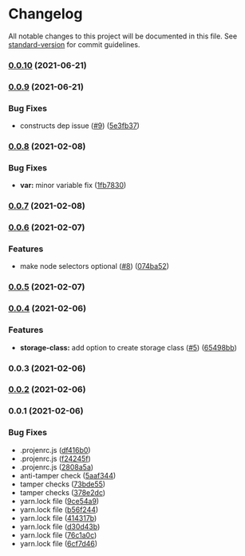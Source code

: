 # Changelog

All notable changes to this project will be documented in this file. See [standard-version](https://github.com/conventional-changelog/standard-version) for commit guidelines.

### [0.0.10](https://github.com/opencdk8s/cdk8s-mongo-sts/compare/v0.0.9...v0.0.10) (2021-06-21)

### [0.0.9](https://github.com/opencdk8s/cdk8s-mongo-sts/compare/v0.0.8...v0.0.9) (2021-06-21)


### Bug Fixes

* constructs dep issue ([#9](https://github.com/opencdk8s/cdk8s-mongo-sts/issues/9)) ([5e3fb37](https://github.com/opencdk8s/cdk8s-mongo-sts/commit/5e3fb374119a25bc8ff981a0d614fd91515abdb1))

### [0.0.8](https://github.com/Hunter-Thompson/cdk8s-mongo-sts/compare/v0.0.7...v0.0.8) (2021-02-08)


### Bug Fixes

* **var:** minor variable fix ([1fb7830](https://github.com/Hunter-Thompson/cdk8s-mongo-sts/commit/1fb783038b559074946c00eaecc20ab0dc7fd202))

### [0.0.7](https://github.com/Hunter-Thompson/cdk8s-mongo-sts/compare/v0.0.6...v0.0.7) (2021-02-08)

### [0.0.6](https://github.com/Hunter-Thompson/cdk8s-mongo-sts/compare/v0.0.5...v0.0.6) (2021-02-07)


### Features

* make node selectors optional ([#8](https://github.com/Hunter-Thompson/cdk8s-mongo-sts/issues/8)) ([074ba52](https://github.com/Hunter-Thompson/cdk8s-mongo-sts/commit/074ba527a8582eb16f10ce9eca67127a6f066fc7))

### [0.0.5](https://github.com/Hunter-Thompson/cdk8s-mongo-sts/compare/v0.0.4...v0.0.5) (2021-02-07)

### [0.0.4](https://github.com/Hunter-Thompson/cdk8s-mongo-sts/compare/v0.0.3...v0.0.4) (2021-02-06)


### Features

* **storage-class:** add option to create storage class ([#5](https://github.com/Hunter-Thompson/cdk8s-mongo-sts/issues/5)) ([65498bb](https://github.com/Hunter-Thompson/cdk8s-mongo-sts/commit/65498bbf53ee96b78c296b974eb2e73a123b9308))

### 0.0.3 (2021-02-06)

### [0.0.2](https://github.com/Hunter-Thompson/cdk8s-mongo-sts/compare/v0.0.1...v0.0.2) (2021-02-06)

### 0.0.1 (2021-02-06)


### Bug Fixes

* .projenrc.js ([df416b0](https://github.com/Hunter-Thompson/cdk8s-mongo-sts/commit/df416b0410f4c8d77adb4bad36168f30fb7b0297))
* .projenrc.js ([f24245f](https://github.com/Hunter-Thompson/cdk8s-mongo-sts/commit/f24245f2a47fdef58841ab93075aa63f37643c58))
* .projenrc.js ([2808a5a](https://github.com/Hunter-Thompson/cdk8s-mongo-sts/commit/2808a5a9e0e80eb338301f5e7d84b83130090e12))
* anti-tamper check ([5aaf344](https://github.com/Hunter-Thompson/cdk8s-mongo-sts/commit/5aaf3446b8e72d9ccbdc05ba4995d102b05564c0))
* tamper checks ([73bde55](https://github.com/Hunter-Thompson/cdk8s-mongo-sts/commit/73bde55c820ba71c15f35b0e0af7d9c0b5c1f968))
* tamper checks ([378e2dc](https://github.com/Hunter-Thompson/cdk8s-mongo-sts/commit/378e2dc808114454758dcedff75de89c28150252))
* yarn.lock file ([9ce54a9](https://github.com/Hunter-Thompson/cdk8s-mongo-sts/commit/9ce54a902d73c489f1608286e645d2828ff0e764))
* yarn.lock file ([b56f244](https://github.com/Hunter-Thompson/cdk8s-mongo-sts/commit/b56f24446144de310920e52f3bbb5313ee3e3532))
* yarn.lock file ([414317b](https://github.com/Hunter-Thompson/cdk8s-mongo-sts/commit/414317b81e0452861521576fa283fb1c65b41bd7))
* yarn.lock file ([d30d43b](https://github.com/Hunter-Thompson/cdk8s-mongo-sts/commit/d30d43b3867b033681d0d025cc6abcbe7cfa6ff5))
* yarn.lock file ([76c1a0c](https://github.com/Hunter-Thompson/cdk8s-mongo-sts/commit/76c1a0cf8a64a87fd0f319b5ea9ca4fe14983b66))
* yarn.lock file ([6cf7d46](https://github.com/Hunter-Thompson/cdk8s-mongo-sts/commit/6cf7d46efc0fc83c42ff1489deeceeebcef6f2cc))
